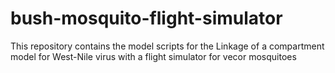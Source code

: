 # bush-mosquito-flight-simulator
This repository contains the model scripts for the Linkage of a compartment model for West-Nile virus with a flight simulator for vecor mosquitoes
